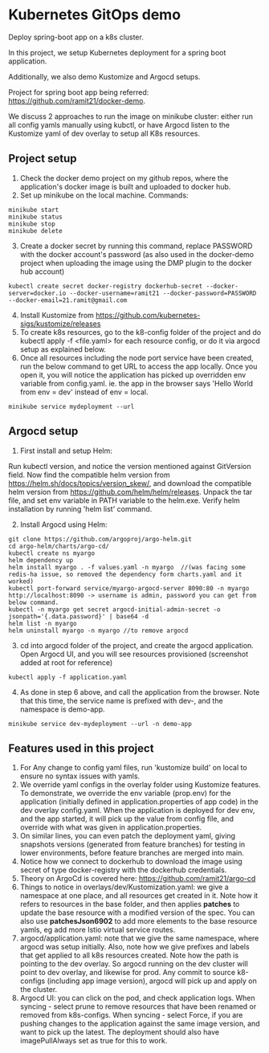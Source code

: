 # Kubernetes GitOps demo
Deploy spring-boot app on a k8s cluster.

In this project, we setup Kubernetes deployment for a spring boot application. 

Additionally, we also demo Kustomize and Argocd setups.

Project for spring boot app being referred: https://github.com/ramit21/docker-demo.

We discuss 2 approaches to run the image on minikube cluster: either run all config yamls manually using kubctl,
or have Argocd listen to the Kustomize yaml of dev overlay to setup all K8s resources.

## Project setup
1. Check the docker demo project on my github repos, where the application's docker image is built and uploaded to docker hub.
2. Set up minikube on the local machine. Commands:
```
minikube start
minikube status
minikube stop
minikube delete
```
3. Create a docker secret by running this command, replace PASSWORD with the docker account's password (as also used in the docker-demo project when uploading the image using the DMP plugin to the docker hub account)
```
kubectl create secret docker-registry dockerhub-secret --docker-server=docker.io --docker-username=ramit21 --docker-password=PASSWORD --docker-email=21.ramit@gmail.com
```
4. Install Kustomize from https://github.com/kubernetes-sigs/kustomize/releases
5. To create k8s resources, go to the k8-config folder of the project and do kubectl apply -f <file.yaml> for each resource config, or do it via argocd setup as explained below.
6. Once all resources including the node port service have been created, run the below command to get URL to access the app locally. Once you open it, you will notice the application has picked up overridden env variable from config.yaml.
ie. the app in the browser says 'Hello World from env = dev' instead of env = local.
```
minikube service mydeployment --url
```

## Argocd setup
1. First install and setup Helm:

Run kubectl version, and notice the version mentioned against GitVersion field. Now find the compatible helm version from 
https://helm.sh/docs/topics/version_skew/, and download the compatible helm version from https://github.com/helm/helm/releases.
Unpack the tar file, and set env variable in PATH variable to the helm.exe. Verify helm installation by running 'helm list' command.

2. Install Argocd using Helm:

```
git clone https://github.com/argoproj/argo-helm.git
cd argo-helm/charts/argo-cd/
kubectl create ns myargo
helm dependency up
helm install myargo . -f values.yaml -n myargo  //(was facing some redis-ha issue, so removed the dependency form charts.yaml and it worked)
kubectl port-forward service/myargo-argocd-server 8090:80 -n myargo
http://localhost:8090 -> username is admin, password you can get from below command.
kubectl -n myargo get secret argocd-initial-admin-secret -o jsonpath='{.data.password}' | base64 -d
helm list -n myargo
helm uninstall myargo -n myargo //to remove argocd
```

3. cd into argocd folder of the project, and create the argocd application. Open Argocd UI, and you will see resources provisioned (screenshot added at root for reference)
```
kubectl apply -f application.yaml
```

4. As done in step 6 above, and call the application from the browser. Note that this time, the service name is prefixed with dev-, and the namespace is demo-app.
```
minikube service dev-mydeployment --url -n demo-app
```

## Features used in this project
1. For Any change to config yaml files, run 'kustomize build' on local to ensure no syntax issues with yamls.
2. We override yaml configs in the overlay folder using Kustomize features. 
 To demonstrate, we override the env variable (prop.env) for the application (initially defined in application.properties of app code) in the dev overlay config.yaml. When the application is deployed for dev env, and the app started, it will pick up the value from config file, and override with what was given in application.properties.
3. On similar lines, you can even patch the deployment yaml, giving snapshots versions (generated from feature branches) for testing in lower environments, before feature branches are merged into main.
4. Notice how we connect to dockerhub to download the image using secret of type docker-registry with the dockerhub credentials. 
5. Theory on ArgoCd is covered here: https://github.com/ramit21/argo-cd
6. Things to notice in overlays/dev/Kustomization.yaml: we give a namespace at one place, and all resources get created in it. 
   Note how it refers to resources in the base folder, and then applies **patches** to update the base resource with a modified version of the spec.
   You can also use **patchesJson6902** to add more elements to the base resource yamls, eg add more Istio virtual service routes.
7. argocd/application.yaml: note that we give the same namespace, where argocd was setup initially. 
	Also, note how we give prefixes and labels that get applied to all k8s resources created.
	Note how the path is pointing to the dev overlay. So argocd running on the dev cluster will point to dev overlay, and likewise for prod.
	Any commit to source k8-configs (including app image version), argocd will pick up and apply on the cluster.
8. Argocd UI: you can click on the pod, and check application logs.
   When syncing - select prune to remove resources that have been renamed or removed from k8s-configs.
   When syncing - select Force, if you are pushing changes to the application against the same image version, and want to pick up the latest. The deployment should also have imagePullAlways set as true for this to work.   


